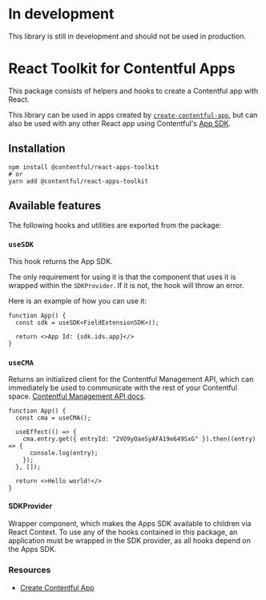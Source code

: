 # In development

This library is still in development and should not be used in production.

# React Toolkit for Contentful Apps

This package consists of helpers and hooks to create a Contentful app with React.

This library can be used in apps created by [`create-contentful-app`](https://www.npmjs.com/package/create-contentful-app), but can also be used with any other React app using Contentful's [App SDK](https://www.npmjs.com/package/@contentful/app-sdk).

## Installation

```shell
npm install @contentful/react-apps-toolkit
# or
yarn add @contentful/react-apps-toolkit
```

## Available features

The following hooks and utilities are exported from the package:

### `useSDK`

This hook returns the App SDK.

The only requirement for using it is that the component that uses it is wrapped within the `SDKProvider`.
If it is not, the hook will throw an error.

Here is an example of how you can use it:

```tsx
function App() {
  const sdk = useSDK<FieldExtensionSDK>();

  return <>App Id: {sdk.ids.app}</>
}

```

### `useCMA`

Returns an initialized client for the Contentful Management API, which can immediately be used to communicate with the rest of your Contentful space. [Contentful Management API docs](https://www.contentful.com/developers/docs/references/content-management-api/).


```tsx
function App() {
  const cma = useCMA();

  useEffect(() => {
    cma.entry.get({ entryId: "2VO9yOaeSyAFA19e649SxG" }).then((entry) => {
      console.log(entry);
    });
  }, []);

  return <>Hello world!</>
}

```

#### SDKProvider

Wrapper component, which makes the Apps SDK available to children via React Context. To use any of the hooks contained in this package, an application must be wrapped in the SDK provider, as all hooks depend on the Apps SDK.

### Resources

- [Create Contentful App](https://www.contentful.com/developers/docs/extensibility/app-framework/create-contentful-app/)
